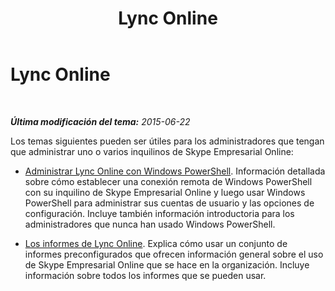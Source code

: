 ﻿---
title: Lync Online
TOCTitle: Lync Online
ms:assetid: 75ed05e3-9d62-411a-8045-b23bf4297ba0
ms:mtpsurl: https://technet.microsoft.com/es-es/library/Dn362805(v=OCS.15)
ms:contentKeyID: 56271289
ms.date: 06/02/2017
mtps_version: v=OCS.15
ms.translationtype: HT
---

# Lync Online

 

_**Última modificación del tema:** 2015-06-22_

Los temas siguientes pueden ser útiles para los administradores que tengan que administrar uno o varios inquilinos de Skype Empresarial Online:

  - [Administrar Lync Online con Windows PowerShell](skype-for-business-online-using-windows-powershell-to-manage-your-tenant.md). Información detallada sobre cómo establecer una conexión remota de Windows PowerShell con su inquilino de Skype Empresarial Online y luego usar Windows PowerShell para administrar sus cuentas de usuario y las opciones de configuración. Incluye también información introductoria para los administradores que nunca han usado Windows PowerShell.

  - [Los informes de Lync Online](https://technet.microsoft.com/es-es/library/dn362773\(v=ocs.15\)). Explica cómo usar un conjunto de informes preconfigurados que ofrecen información general sobre el uso de Skype Empresarial Online que se hace en la organización. Incluye información sobre todos los informes que se pueden usar.

